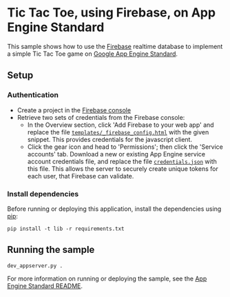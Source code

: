 # Tic Tac Toe, using Firebase, on App Engine Standard

This sample shows how to use the [Firebase](https://firebase.google.com/)
realtime database to implement a simple Tic Tac Toe game on [Google App Engine
Standard](https://cloud.google.com/appengine).

## Setup

### Authentication

* Create a project in the [Firebase console](https://firebase.google.com/console)
* Retrieve two sets of credentials from the Firebase console:
    * In the Overview section, click 'Add Firebase to your web app' and replace
      the file
      [`templates/_firebase_config.html`](templates/_firebase_config.html) with
      the given snippet. This provides credentials for the javascript client.
    * Click the gear icon and head to 'Permissions'; then click the 'Service
      accounts' tab. Download a new or existing App Engine service account
      credentials file, and replace the file
      [`credentials.json`](credentials.json) with this file. This allows the
      server to securely create unique tokens for each user, that Firebase can
      validate.

### Install dependencies

Before running or deploying this application, install the dependencies using
[pip](http://pip.readthedocs.io/en/stable/):

    pip install -t lib -r requirements.txt

## Running the sample

    dev_appserver.py .

For more information on running or deploying the sample, see the [App Engine
Standard README](../../README.md).
